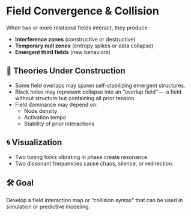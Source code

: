 
# Field Convergence & Collision

When two or more relational fields interact, they produce:

- **Interference zones** (constructive or destructive)
- **Temporary null zones** (entropy spikes or data collapse)
- **Emergent third fields** (new behaviors)

## 🧠 Theories Under Construction

- Some field overlaps may spawn self-stabilizing emergent structures.
- Black holes may represent collapse into an “overlap field” — a field without structure but containing all prior tension.
- Field dominance may depend on:
  - Node density
  - Activation tempo
  - Stability of prior interactions

## 🌀 Visualization

- Two tuning forks vibrating in phase create resonance.
- Two dissonant frequencies cause chaos, silence, or redirection.

## 🛠️ Goal

Develop a field interaction map or “collision syntax” that can be used in simulation or predictive modeling.
